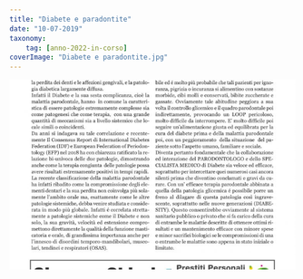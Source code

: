 ```yaml
---
title: "Diabete e paradontite"
date: "10-07-2019"
taxonomy: 
    tag: [anno-2022-in-corso]
coverImage: "Diabete e paradontite.jpg"
---
```


![Diabete e paradontite](images/Diabete%20e%20paradontite.jpg)
